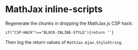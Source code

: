 # MathJax inline-scripts

Regenerate the chunks in dropping the MathJax.js CSP hack:

```diff
if("CSP-HACK"!=="BLOCK-INLINE-STYLE"){return ''}
```

Then log the return values of `MathJax.Ajax.StyleString`.
